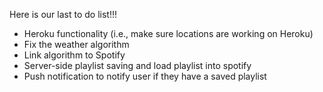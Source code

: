 Here is our last to do list!!!

- Heroku functionality (i.e., make sure locations are working on Heroku)
- Fix the weather algorithm
- Link algorithm to Spotify
- Server-side playlist saving and load playlist into spotify
- Push notification to notify user if they have a saved playlist
